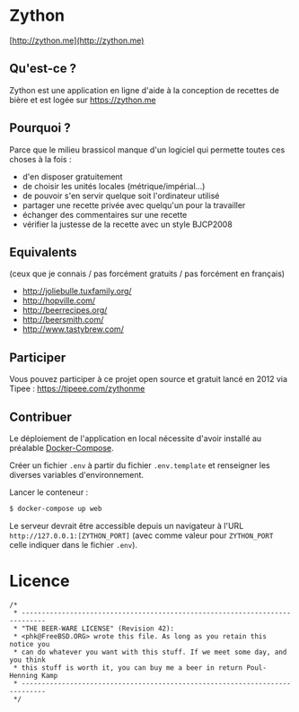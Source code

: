 Zython
======

[http://zython.me](http://zython.me)




Qu'est-ce ?
-----------

Zython est une application en ligne d'aide à la conception de recettes de bière et est logée sur https://zython.me


Pourquoi ?
----------

Parce que le milieu brassicol manque d'un logiciel qui permette toutes ces choses à la fois : 

 * d'en disposer gratuitement
 * de choisir les unités locales (métrique/impérial...)
 * de pouvoir s'en servir quelque soit l'ordinateur utilisé
 * partager une recette privée avec quelqu'un pour la travailler
 * échanger des commentaires sur une recette
 * vérifier la justesse de la recette avec un style BJCP2008


Equivalents
-----------

(ceux que je connais / pas forcément gratuits / pas forcément en français)

 * http://joliebulle.tuxfamily.org/
 * http://hopville.com/
 * http://beerrecipes.org/
 * http://beersmith.com/
 * http://www.tastybrew.com/


Participer
----------

Vous pouvez participer à ce projet open source et gratuit lancé en 2012 via Tipee : https://tipeee.com/zythonme


Contribuer
----------

Le déploiement de l'application en local nécessite d'avoir installé au
préalable [Docker-Compose](https://docs.docker.com/compose/install/).

Créer un fichier `.env` à partir du fichier `.env.template` et renseigner les
diverses variables d'environnement.

Lancer le conteneur :

```bash
$ docker-compose up web
```

Le serveur devrait être accessible depuis un navigateur à l'URL
`http://127.0.0.1:[ZYTHON_PORT]` (avec comme valeur pour `ZYTHON_PORT` celle
indiquer dans le fichier `.env`).



Licence
=======

    /*
     * ----------------------------------------------------------------------------
     * "THE BEER-WARE LICENSE" (Revision 42):
     * <phk@FreeBSD.ORG> wrote this file. As long as you retain this notice you
     * can do whatever you want with this stuff. If we meet some day, and you think
     * this stuff is worth it, you can buy me a beer in return Poul-Henning Kamp
     * ----------------------------------------------------------------------------
     */

